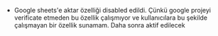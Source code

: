 - Google sheets'e aktar özelliği disabled edildi. Çünkü google projeyi verificate etmeden bu özellik çalışmıyor ve kullanıcılara bu şekilde çalışmayan bir özellik sunamam. Daha sonra aktif edilecek
